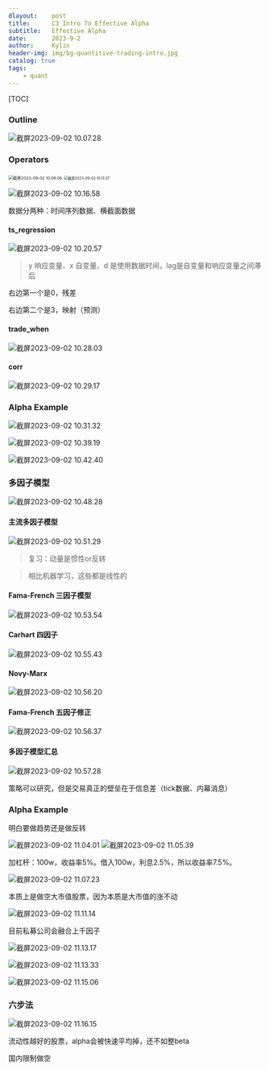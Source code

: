 ```yaml
---
dlayout:    post
title:      C3 Intro To Effective Alpha
subtitle:   Effective Alpha
date:       2023-9-2
author:     Kylin
header-img: img/bg-quantitive-trading-intro.jpg
catalog: true
tags:
    - quant
---
```




[TOC]

### Outline

![截屏2023-09-02 10.07.28](http://kylinhub.oss-cn-shanghai.aliyuncs.com/uPic/%E6%88%AA%E5%B1%8F2023-09-02%2010.07.28.png)

### Operators

<img src="http://kylinhub.oss-cn-shanghai.aliyuncs.com/uPic/%E6%88%AA%E5%B1%8F2023-09-02%2010.09.06.png" alt="截屏2023-09-02 10.09.06" style="zoom:57%;" />

<img src="http://kylinhub.oss-cn-shanghai.aliyuncs.com/uPic/%E6%88%AA%E5%B1%8F2023-09-02%2010.13.07.png" alt="截屏2023-09-02 10.13.07" style="zoom:50%;" />

![截屏2023-09-02 10.16.58](http://kylinhub.oss-cn-shanghai.aliyuncs.com/uPic/%E6%88%AA%E5%B1%8F2023-09-02%2010.16.58.png)

数据分两种：时间序列数据、横截面数据



#### ts_regression

![截屏2023-09-02 10.20.57](http://kylinhub.oss-cn-shanghai.aliyuncs.com/uPic/%E6%88%AA%E5%B1%8F2023-09-02%2010.20.57.png)

> y 响应变量、x 自变量、d 是使用数据时间，lag是自变量和响应变量之间滞后

右边第一个是0，残差

右边第二个是3，映射（预测）



#### trade_when

![截屏2023-09-02 10.28.03](http://kylinhub.oss-cn-shanghai.aliyuncs.com/uPic/%E6%88%AA%E5%B1%8F2023-09-02%2010.28.03.png)



#### corr

![截屏2023-09-02 10.29.17](http://kylinhub.oss-cn-shanghai.aliyuncs.com/uPic/%E6%88%AA%E5%B1%8F2023-09-02%2010.29.17.png)





### Alpha Example

![截屏2023-09-02 10.31.32](http://kylinhub.oss-cn-shanghai.aliyuncs.com/uPic/%E6%88%AA%E5%B1%8F2023-09-02%2010.31.32.png)



![截屏2023-09-02 10.39.19](http://kylinhub.oss-cn-shanghai.aliyuncs.com/uPic/%E6%88%AA%E5%B1%8F2023-09-02%2010.39.19.png)



![截屏2023-09-02 10.42.40](http://kylinhub.oss-cn-shanghai.aliyuncs.com/uPic/%E6%88%AA%E5%B1%8F2023-09-02%2010.42.40.png)



### 多因子模型

![截屏2023-09-02 10.48.28](http://kylinhub.oss-cn-shanghai.aliyuncs.com/uPic/%E6%88%AA%E5%B1%8F2023-09-02%2010.48.28.png)

 #### 主流多因子模型

![截屏2023-09-02 10.51.29](http://kylinhub.oss-cn-shanghai.aliyuncs.com/uPic/%E6%88%AA%E5%B1%8F2023-09-02%2010.51.29.png)

> 复习：动量是惯性or反转

> 相比机器学习，这些都是线性的



#### Fama-French 三因子模型

![截屏2023-09-02 10.53.54](http://kylinhub.oss-cn-shanghai.aliyuncs.com/uPic/%E6%88%AA%E5%B1%8F2023-09-02%2010.53.54.png)



#### Carhart 四因子

![截屏2023-09-02 10.55.43](http://kylinhub.oss-cn-shanghai.aliyuncs.com/uPic/%E6%88%AA%E5%B1%8F2023-09-02%2010.55.43.png)



#### Novy-Marx

![截屏2023-09-02 10.56.20](http://kylinhub.oss-cn-shanghai.aliyuncs.com/uPic/%E6%88%AA%E5%B1%8F2023-09-02%2010.56.20.png)



#### Fama-French 五因子修正

![截屏2023-09-02 10.56.37](http://kylinhub.oss-cn-shanghai.aliyuncs.com/uPic/%E6%88%AA%E5%B1%8F2023-09-02%2010.56.37.png)



#### 多因子模型汇总

![截屏2023-09-02 10.57.28](http://kylinhub.oss-cn-shanghai.aliyuncs.com/uPic/%E6%88%AA%E5%B1%8F2023-09-02%2010.57.28.png)



策略可以研究，但是交易真正的壁垒在于信息差（tick数据、内幕消息）



### Alpha Example

明白要做趋势还是做反转

![截屏2023-09-02 11.04.01](http://kylinhub.oss-cn-shanghai.aliyuncs.com/uPic/%E6%88%AA%E5%B1%8F2023-09-02%2011.04.01.png)       ![截屏2023-09-02 11.05.39](http://kylinhub.oss-cn-shanghai.aliyuncs.com/uPic/%E6%88%AA%E5%B1%8F2023-09-02%2011.05.39.png)

加杠杆：100w，收益率5%。借入100w，利息2.5%，所以收益率7.5%。

![截屏2023-09-02 11.07.23](http://kylinhub.oss-cn-shanghai.aliyuncs.com/uPic/%E6%88%AA%E5%B1%8F2023-09-02%2011.07.23.png)

本质上是做空大市值股票，因为本质是大市值的涨不动

![截屏2023-09-02 11.11.14](http://kylinhub.oss-cn-shanghai.aliyuncs.com/uPic/%E6%88%AA%E5%B1%8F2023-09-02%2011.11.14.png)

目前私募公司会融合上千因子

![截屏2023-09-02 11.13.17](http://kylinhub.oss-cn-shanghai.aliyuncs.com/uPic/%E6%88%AA%E5%B1%8F2023-09-02%2011.13.17.png)

![截屏2023-09-02 11.13.33](http://kylinhub.oss-cn-shanghai.aliyuncs.com/uPic/%E6%88%AA%E5%B1%8F2023-09-02%2011.13.33.png)

![截屏2023-09-02 11.15.06](http://kylinhub.oss-cn-shanghai.aliyuncs.com/uPic/%E6%88%AA%E5%B1%8F2023-09-02%2011.15.06.png)



### 六步法

![截屏2023-09-02 11.16.15](http://kylinhub.oss-cn-shanghai.aliyuncs.com/uPic/%E6%88%AA%E5%B1%8F2023-09-02%2011.16.15.png)

流动性越好的股票，alpha会被快速平均掉，还不如整beta



国内限制做空
